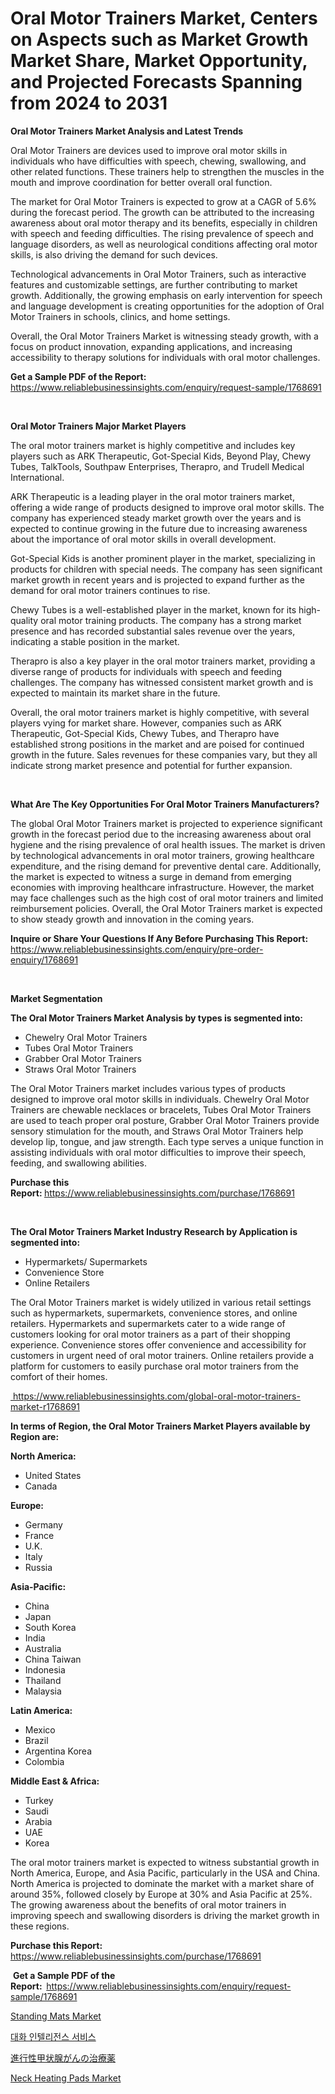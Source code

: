 <p><h1>Oral Motor Trainers Market, Centers on Aspects such as Market Growth Market Share, Market Opportunity, and Projected Forecasts Spanning from 2024 to 2031</h1></p><p><strong>Oral Motor Trainers Market Analysis and Latest Trends</strong></p>
<p><p>Oral Motor Trainers are devices used to improve oral motor skills in individuals who have difficulties with speech, chewing, swallowing, and other related functions. These trainers help to strengthen the muscles in the mouth and improve coordination for better overall oral function.</p><p>The market for Oral Motor Trainers is expected to grow at a CAGR of 5.6% during the forecast period. The growth can be attributed to the increasing awareness about oral motor therapy and its benefits, especially in children with speech and feeding difficulties. The rising prevalence of speech and language disorders, as well as neurological conditions affecting oral motor skills, is also driving the demand for such devices.</p><p>Technological advancements in Oral Motor Trainers, such as interactive features and customizable settings, are further contributing to market growth. Additionally, the growing emphasis on early intervention for speech and language development is creating opportunities for the adoption of Oral Motor Trainers in schools, clinics, and home settings.</p><p>Overall, the Oral Motor Trainers Market is witnessing steady growth, with a focus on product innovation, expanding applications, and increasing accessibility to therapy solutions for individuals with oral motor challenges.</p></p>
<p><strong>Get a Sample PDF of the Report:&nbsp;</strong> <a href="https://www.reliablebusinessinsights.com/enquiry/request-sample/1768691">https://www.reliablebusinessinsights.com/enquiry/request-sample/1768691</a></p>
<p>&nbsp;</p>
<p><strong>Oral Motor Trainers Major Market Players</strong></p>
<p><p>The oral motor trainers market is highly competitive and includes key players such as ARK Therapeutic, Got-Special Kids, Beyond Play, Chewy Tubes, TalkTools, Southpaw Enterprises, Therapro, and Trudell Medical International.</p><p>ARK Therapeutic is a leading player in the oral motor trainers market, offering a wide range of products designed to improve oral motor skills. The company has experienced steady market growth over the years and is expected to continue growing in the future due to increasing awareness about the importance of oral motor skills in overall development.</p><p>Got-Special Kids is another prominent player in the market, specializing in products for children with special needs. The company has seen significant market growth in recent years and is projected to expand further as the demand for oral motor trainers continues to rise.</p><p>Chewy Tubes is a well-established player in the market, known for its high-quality oral motor training products. The company has a strong market presence and has recorded substantial sales revenue over the years, indicating a stable position in the market.</p><p>Therapro is also a key player in the oral motor trainers market, providing a diverse range of products for individuals with speech and feeding challenges. The company has witnessed consistent market growth and is expected to maintain its market share in the future.</p><p>Overall, the oral motor trainers market is highly competitive, with several players vying for market share. However, companies such as ARK Therapeutic, Got-Special Kids, Chewy Tubes, and Therapro have established strong positions in the market and are poised for continued growth in the future. Sales revenues for these companies vary, but they all indicate strong market presence and potential for further expansion.</p></p>
<p>&nbsp;</p>
<p><strong>What Are The Key Opportunities For Oral Motor Trainers Manufacturers?</strong></p>
<p><p>The global Oral Motor Trainers market is projected to experience significant growth in the forecast period due to the increasing awareness about oral hygiene and the rising prevalence of oral health issues. The market is driven by technological advancements in oral motor trainers, growing healthcare expenditure, and the rising demand for preventive dental care. Additionally, the market is expected to witness a surge in demand from emerging economies with improving healthcare infrastructure. However, the market may face challenges such as the high cost of oral motor trainers and limited reimbursement policies. Overall, the Oral Motor Trainers market is expected to show steady growth and innovation in the coming years.</p></p>
<p><strong>Inquire or Share Your Questions If Any Before Purchasing This Report:</strong> <a href="https://www.reliablebusinessinsights.com/enquiry/pre-order-enquiry/1768691">https://www.reliablebusinessinsights.com/enquiry/pre-order-enquiry/1768691</a></p>
<p>&nbsp;</p>
<p><strong>Market Segmentation</strong></p>
<p><strong>The Oral Motor Trainers Market Analysis by types is segmented into:</strong></p>
<p><ul><li>Chewelry Oral Motor Trainers</li><li>Tubes Oral Motor Trainers</li><li>Grabber Oral Motor Trainers</li><li>Straws Oral Motor Trainers</li></ul></p>
<p><p>The Oral Motor Trainers market includes various types of products designed to improve oral motor skills in individuals. Chewelry Oral Motor Trainers are chewable necklaces or bracelets, Tubes Oral Motor Trainers are used to teach proper oral posture, Grabber Oral Motor Trainers provide sensory stimulation for the mouth, and Straws Oral Motor Trainers help develop lip, tongue, and jaw strength. Each type serves a unique function in assisting individuals with oral motor difficulties to improve their speech, feeding, and swallowing abilities.</p></p>
<p><strong>Purchase this Report:&nbsp;</strong><a href="https://www.reliablebusinessinsights.com/purchase/1768691">https://www.reliablebusinessinsights.com/purchase/1768691</a></p>
<p>&nbsp;</p>
<p><strong>The Oral Motor Trainers Market Industry Research by Application is segmented into:</strong></p>
<p><ul><li>Hypermarkets/ Supermarkets</li><li>Convenience Store</li><li>Online Retailers</li></ul></p>
<p><p>The Oral Motor Trainers market is widely utilized in various retail settings such as hypermarkets, supermarkets, convenience stores, and online retailers. Hypermarkets and supermarkets cater to a wide range of customers looking for oral motor trainers as a part of their shopping experience. Convenience stores offer convenience and accessibility for customers in urgent need of oral motor trainers. Online retailers provide a platform for customers to easily purchase oral motor trainers from the comfort of their homes.</p></p>
<p><a href="https://www.reliablebusinessinsights.com/global-oral-motor-trainers-market-r1768691">&nbsp;https://www.reliablebusinessinsights.com/global-oral-motor-trainers-market-r1768691</a></p>
<p><strong>In terms of Region, the Oral Motor Trainers Market Players available by Region are:</strong></p>
<p>
    <p> <strong> North America: </strong>
        <ul>
            <li>United States</li>
            <li>Canada</li>
        </ul>
        </p> 
    <p> <strong> Europe: </strong>
        <ul>
            <li>Germany</li>
            <li>France</li>
            <li>U.K.</li>
            <li>Italy</li>
            <li>Russia</li>
        </ul>
        </p> 
    <p> <strong> Asia-Pacific: </strong>
        <ul>
            <li>China</li>
            <li>Japan</li>
            <li>South Korea</li>
            <li>India</li>
            <li>Australia</li>
            <li>China Taiwan</li>
            <li>Indonesia</li>
            <li>Thailand</li>
            <li>Malaysia</li>
        </ul>
        </p> 
    <p> <strong> Latin America: </strong>
        <ul>
            <li>Mexico</li>
            <li>Brazil</li>
            <li>Argentina Korea</li>
            <li>Colombia</li>
        </ul>
        </p> 
    <p> <strong> Middle East & Africa: </strong>
        <ul>
            <li>Turkey</li>
            <li>Saudi</li>
            <li>Arabia</li>
            <li>UAE</li>
            <li>Korea</li>
        </ul>
    </p>
    </p>
<p><p>The oral motor trainers market is expected to witness substantial growth in North America, Europe, and Asia Pacific, particularly in the USA and China. North America is projected to dominate the market with a market share of around 35%, followed closely by Europe at 30% and Asia Pacific at 25%. The growing awareness about the benefits of oral motor trainers in improving speech and swallowing disorders is driving the market growth in these regions.</p></p>
<p><strong>Purchase this Report: </strong><a href="https://www.reliablebusinessinsights.com/purchase/1768691">https://www.reliablebusinessinsights.com/purchase/1768691</a></p>
<p>&nbsp;<strong>Get a Sample PDF of the Report:&nbsp;&nbsp;</strong><a href="https://www.reliablebusinessinsights.com/enquiry/request-sample/1768691">https://www.reliablebusinessinsights.com/enquiry/request-sample/1768691</a></p>
<p><strong></strong></p>
<p><p><a href="https://github.com/mabenkhyari11/Market-Research-Report-List-1/blob/main/standing-mats-market.md">Standing Mats Market</a></p><p><a href="https://medium.com/@soloncarter42/%EA%B8%80%EB%A1%9C%EB%B2%8C-%ED%9A%8C%ED%99%94-%EC%A7%80%EB%8A%A5-%EC%84%9C%EB%B9%84%EC%8A%A4-%EC%8B%9C%EC%9E%A5%EC%9D%98-%ED%8F%AC%EA%B4%84%EC%A0%81-%EB%B6%84%EC%84%9D-%EC%84%B1%EC%9E%A5-%EB%8F%99%ED%96%A5-%EB%B0%8F-%EC%8B%9C%EC%9E%A5-%EC%98%88%EC%B8%A1-2024%EB%85%84-2031%EB%85%84-e3181bed5619">대화 인텔리전스 서비스</a></p><p><a href="https://medium.com/@izaiahbartell/%E9%80%B2%E8%A1%8C%E6%80%A7%E7%94%B2%E7%8A%B6%E8%85%BA%E3%81%8C%E3%82%93%E3%81%AE%E6%B2%BB%E7%99%82%E8%96%AC%E3%81%AE%E5%B8%82%E5%A0%B4%E3%82%B7%E3%82%A7%E3%82%A2-%E3%82%B5%E3%82%A4%E3%82%BA-%E3%83%88%E3%83%AC%E3%83%B3%E3%83%89-%E7%94%A3%E6%A5%AD%E5%88%86%E6%9E%90%E3%83%AC%E3%83%9D%E3%83%BC%E3%83%88-%E5%BF%9C%E7%94%A8%E5%88%A5-%E3%82%B3%E3%83%B3%E3%83%93%E3%83%8D%E3%83%BC%E3%82%B7%E3%83%A7%E3%83%B3%E3%82%BB%E3%83%A9%E3%83%94%E3%83%BC-%E5%8D%98%E7%8B%AC%E6%8A%95%E8%96%AC-%E3%82%BF%E3%82%A4%E3%83%97%E5%88%A5-%E3%82%AB%E3%83%9C%E3%82%B6%E3%83%B3%E3%83%81%E3%83%8B%E3%83%96-%E3%82%BD%E3%83%A9%E3%83%95%E3%82%A7%E3%83%8B%E3%83%96-%E3%83%90%E3%83%B3%E3%83%87%E3%82%BF%E3%83%8B%E3%83%96-%E3%83%AC%E3%83%B3%E3%83%90%E3%83%81%E3%83%8B%E3%83%96-%E5%8F%8A%E3%81%B3202-496013467ff0">進行性甲状腺がんの治療薬</a></p><p><a href="https://github.com/WillieWoodard/Market-Research-Report-List-5/blob/main/neck-heating-pads-market.md">Neck Heating Pads Market</a></p></p>